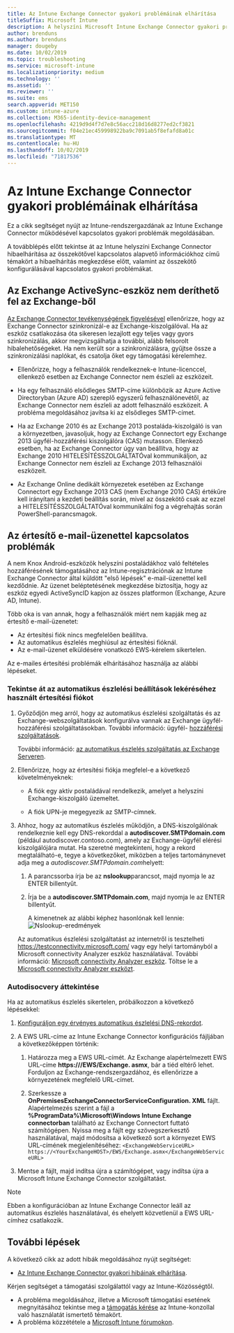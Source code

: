 ```yaml
---
title: Az Intune Exchange Connector gyakori problémáinak elhárítása
titleSuffix: Microsoft Intune
description: A helyszíni Microsoft Intune Exchange Connector gyakori problémáinak elhárítása és megoldása
author: brenduns
ms.author: brenduns
manager: dougeby
ms.date: 10/02/2019
ms.topic: troubleshooting
ms.service: microsoft-intune
ms.localizationpriority: medium
ms.technology: ''
ms.assetid: ''
ms.reviewer: ''
ms.suite: ems
search.appverid: MET150
ms.custom: intune-azure
ms.collection: M365-identity-device-management
ms.openlocfilehash: 4219d9d4f7d7e8c56acc218d16d8277ed2cf3821
ms.sourcegitcommit: f04e21ec459998922ba9c7091ab5f8efafd8a01c
ms.translationtype: MT
ms.contentlocale: hu-HU
ms.lasthandoff: 10/02/2019
ms.locfileid: "71817536"
---
```

# <a name="resolve-common-problems-for-the-intune-exchange-connector"></a>Az Intune Exchange Connector gyakori problémáinak elhárítása
 
Ez a cikk segítséget nyújt az Intune-rendszergazdának az Intune Exchange Connector működésével kapcsolatos gyakori problémák megoldásában.  

A továbblépés előtt tekintse át az Intune helyszíni Exchange Connector hibaelhárítása az összekötővel kapcsolatos alapvető információkhoz című témakört a hibaelhárítás megkezdése előtt, valamint az összekötő konfigurálásával kapcsolatos gyakori problémákat. 

## <a name="exchange-activesync-device-not-discovered-from-exchange"></a>Az Exchange ActiveSync-eszköz nem deríthető fel az Exchange-ből

[Az Exchange Connector tevékenységének figyelésével](exchange-connector-install.md#on-premises-intune-exchange-connector-high-availability-support) ellenőrizze, hogy az Exchange Connector szinkronizál-e az Exchange-kiszolgálóval. Ha az eszköz csatlakozása óta sikeresen lezajlott egy teljes vagy gyors szinkronizálás, akkor megvizsgálhatja a további, alább felsorolt hibalehetőségeket. Ha nem került sor a szinkronizálásra, gyűjtse össze a szinkronizálási naplókat, és csatolja őket egy támogatási kérelemhez.  

- Ellenőrizze, hogy a felhasználók rendelkeznek-e Intune-licenccel, ellenkező esetben az Exchange Connector nem észleli az eszközeit.  

- Ha egy felhasználó elsődleges SMTP-címe különbözik az Azure Active Directoryban (Azure AD) szereplő egyszerű felhasználónevétől, az Exchange Connector nem észleli az adott felhasználó eszközeit. A probléma megoldásához javítsa ki az elsődleges SMTP-címet.  

- Ha az Exchange 2010 és az Exchange 2013 postaláda-kiszolgáló is van a környezetben, javasoljuk, hogy az Exchange Connectort egy Exchange 2013 ügyfél-hozzáférési kiszolgálóra (CAS) mutasson. Ellenkező esetben, ha az Exchange Connector úgy van beállítva, hogy az Exchange 2010 HITELESÍTÉSSZOLGÁLTATÓval kommunikáljon, az Exchange Connector nem észleli az Exchange 2013 felhasználói eszközeit.  

- Az Exchange Online dedikált környezetek esetében az Exchange Connectort egy Exchange 2013 CAS (nem Exchange 2010 CAS) értékűre kell irányítani a kezdeti beállítás során, mivel az összekötő csak az ezzel a HITELESÍTÉSSZOLGÁLTATÓval kommunikálni fog a végrehajtás során PowerShell-parancsmagok.  


## <a name="problems-with-the-notification-email-message"></a>Az értesítő e-mail-üzenettel kapcsolatos problémák  

A nem Knox Android-eszközök helyszíni postaládákhoz való feltételes hozzáférésének támogatásához az Intune-regisztrációnak az Intune Exchange Connector által küldött "első lépések" e-mail-üzenettel kell kezdődnie. Az üzenet beléptetésének megkezdése biztosítja, hogy az eszköz egyedi ActiveSyncID kapjon az összes platformon (Exchange, Azure AD, Intune).  

Több oka is van annak, hogy a felhasználók miért nem kapják meg az értesítő e-mail-üzenetet:  

- Az értesítési fiók nincs megfelelően beállítva.
- Az automatikus észlelés meghiúsul az értesítési fióknál.
- Az e-mail-üzenet elküldésére vonatkozó EWS-kérelem sikertelen.

Az e-mailes értesítési problémák elhárításához használja az alábbi lépéseket.

### <a name="review-the-notification-account-thats-used-to-retrieve-autodiscover-settings"></a>Tekintse át az automatikus észlelési beállítások lekéréséhez használt értesítési fiókot
1. Győződjön meg arról, hogy az automatikus észlelési szolgáltatás és az Exchange-webszolgáltatások konfigurálva vannak az Exchange ügyfél-hozzáférési szolgáltatásokban. További információ: ügyfél- [hozzáférési szolgáltatások](https://docs.microsoft.com/Exchange/architecture/client-access/client-access).

   További információ: [az automatikus észlelés szolgáltatás az Exchange Serveren](https://docs.microsoft.com/Exchange/architecture/client-access/autodiscover?view=exchserver-2019).


2. Ellenőrizze, hogy az értesítési fiókja megfelel-e a következő követelményeknek:

   - A fiók egy aktív postaládával rendelkezik, amelyet a helyszíni Exchange-kiszolgáló üzemeltet.  

   - A fiók UPN-je megegyezik az SMTP-címnek.

3. Ahhoz, hogy az automatikus észlelés működjön, a DNS-kiszolgálónak rendelkeznie kell egy DNS-rekorddal a **autodiscover.SMTPdomain.com** (például autodiscover.contoso.com), amely az Exchange-ügyfél elérési kiszolgálójára mutat. Ha szeretné megtekinteni, hogy a rekord megtalálható-e, tegye a következőket, miközben a teljes tartománynevet adja meg a *autodiscover.SMTPdomain.com*helyett:

   1. A parancssorba írja be az **nslookup**parancsot, majd nyomja le az ENTER billentyűt.  

   2. Írja be a **autodiscover.SMTPdomain.com**, majd nyomja le az ENTER billentyűt.

      A kimenetnek az alábbi képhez hasonlónak kell lennie:  
      ![Nslookup-eredmények](./media/troubleshoot-exchange-connector-common-problems/nslookup-results.png
)

   Az automatikus észlelési szolgáltatást az internetről is tesztelheti https://testconnectivity.microsoft.com/ vagy egy helyi tartományból a Microsoft connectivity Analyzer eszköz használatával. További információ: [Microsoft connectivity Analyzer eszköz](https://docs.microsoft.com/en-us/previous-versions/office/exchange-remote-connectivity/jj851141(v=exchg.80)). Töltse le a [Microsoft connectivity Analyzer eszközt](http://go.microsoft.com/fwlink/?LinkID=313782).


### <a name="review-autodisocvery"></a>Autodisocvery áttekintése  

Ha az automatikus észlelés sikertelen, próbálkozzon a következő lépésekkel:
1. [Konfiguráljon egy érvényes automatikus észlelési DNS-rekordot](https://docs.microsoft.com/previous-versions/exchange-server/exchange-150/mt473798(v=exchg.150)). 

2. A EWS URL-címe az Intune Exchange Connector konfigurációs fájljában a következőképpen történik:

   1. Határozza meg a EWS URL-címét. Az Exchange alapértelmezett EWS URL-címe **https://<mailServerFQDN>/EWS/Exchange. asmx**, bár a tiéd eltérő lehet. Forduljon az Exchange-rendszergazdához, és ellenőrizze a környezetének megfelelő URL-címet.

   2. Szerkessze a **OnPremisesExchangeConnectorServiceConfiguration. XML** fájlt. Alapértelmezés szerint a fájl a **%ProgramData%\Microsoft\Windows Intune Exchange connectorban** található az Exchange Connectort futtató számítógépen. Nyissa meg a fájlt egy szövegszerkesztő használatával, majd módosítsa a következő sort a környezet EWS URL-címének megjelenítéséhez: `<ExchangeWebServiceURL> https://<YourExchangeHOST>/EWS/Exchange.asmx</ExchangeWebServiceURL>`
    

3. Mentse a fájlt, majd indítsa újra a számítógépet, vagy indítsa újra a Microsoft Intune Exchange Connector szolgáltatást.

>[!NOTE]
> Ebben a konfigurációban az Intune Exchange Connector leáll az automatikus észlelés használatával, és ehelyett közvetlenül a EWS URL-címhez csatlakozik.

## <a name="next-steps"></a>További lépések  

A következő cikk az adott hibák megoldásához nyújt segítséget:
- [Az Intune Exchange Connector gyakori hibáinak elhárítása](troubleshoot-exchange-connector-common-errors.md).

Kérjen segítséget a támogatási szolgálattól vagy az Intune-Közösségtől.
- A probléma megoldásához, illetve a Microsoft támogatási esetének megnyitásához tekintse meg a [támogatás kérése](../fundamentals/get-support.md) az Intune-konzollal való használatát ismertető témakört. 
- A probléma közzététele a [Microsoft Intune fórumokon](https://social.technet.microsoft.com/Forums/en-US/home?forum=microsoftintuneprod).  
